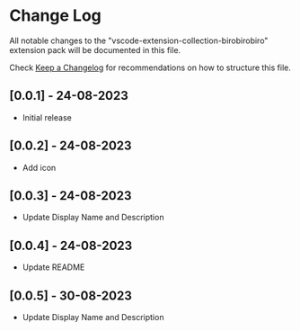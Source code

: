 # Change Log

All notable changes to the "vscode-extension-collection-birobirobiro" extension pack will be documented in this file.

Check [Keep a Changelog](http://keepachangelog.com/) for recommendations on how to structure this file.

## [0.0.1] - 24-08-2023

- Initial release

## [0.0.2] - 24-08-2023

- Add icon

## [0.0.3] - 24-08-2023

- Update Display Name and Description

## [0.0.4] - 24-08-2023

- Update README

## [0.0.5] - 30-08-2023

- Update Display Name and Description
